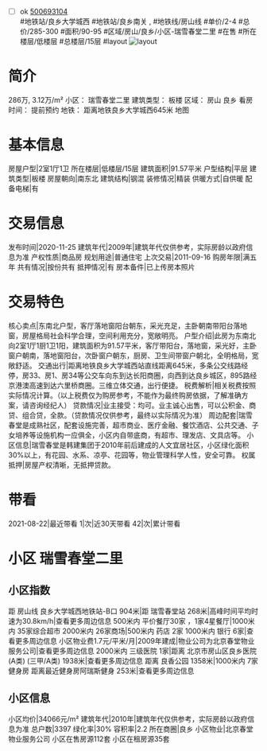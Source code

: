 - [ ] ok [500693104](https://bj.5i5j.com/ershoufang/500693104.html)  
 #地铁站/良乡大学城西 #地铁站/良乡南关 ,  #地铁线/房山线
#单价/2-4 #总价/285-300 #面积/90-95   #区域/房山/良乡/小区-瑞雪春堂二里 #在售 #所在楼层/低楼层 #总楼层/15层 #layout 
![layout](http://image2a.5i5j.com/scm/HOUSE_CUSTOMER/d099cd1e3fe8421195963d97077543f2.jpg_P5.jpg) 
# 简介 
 286万,  3.12万/m² 
小区： 瑞雪春堂二里
建筑类型： 板楼
区域： 房山 良乡
看房时间： 提前预约
地铁： 距离地铁良乡大学城西645米 地图
# 基本信息 
 房屋户型|2室1厅1卫
所在楼层|低楼层/15层
建筑面积|91.57平米
户型结构|平层
建筑类型|板楼
房屋朝向|南东北
建筑结构|钢混
装修情况|精装
供暖方式|自供暖
配备电梯|有
# 交易信息 
 发布时间|2020-11-25
建筑年代|2009年|建筑年代仅供参考，实际房龄以政府信息为准
产权性质|商品房
规划用途|普通住宅
上次交易|2011-09-16
购房年限|满五年
共有情况|按份共有
抵押情况|有
房本备件|已上传房本照片
# 交易特色 
 核心卖点|东南北户型，客厅落地窗阳台朝东，采光充足，主卧朝南带阳台落地窗，房屋格局社会科学合理，空间利用充分，宽敞明亮。
户型介绍|此房为东南北向2室1厅1厨1卫1阳，建筑面积为91.57平米，客厅带阳台，落地窗，采光好，主卧窗户朝南，落地窗阳台，次卧窗户朝东，厨房、卫生间带窗户朝北，全明格局，宽敞舒适。
交通出行|距离地铁良乡大学城西站直线距离645米，多条公交线路经停，房33、房1、房34等公交车向东到达长阳商圈，向西到达良乡城区，895路经京港澳高速到达六里桥商圈。三维立体交通，出行便捷。
税费解析|相关税费按照实际情况计算。（以上税费仅为购房参考，不能作为最终购房依据，了解准确方案，请咨询经纪人）
贷款情况|业主接受：均可。业主诚心出售，可以公积金、商贷、组合贷，全款。（贷款情况仅供参考，最终以实际情况为准）
周边配套|瑞雪春堂是成熟社区，配套设施完善，超市商业、医疗金融、餐饮酒店、公共交通、子女培养等设施机构一应俱全，小区内自带底商，有超市、理发店、文具店等。
小区信息|瑞雪春堂是韩建集团于2010年前后建成的人文宜居社区，小区绿化面积30%以上，有花园、水系、凉亭、花园等，物业管理科学人性，安全可靠。
权属抵押|房屋产权清晰，无抵押贷款。
# 带看 
 2021-08-22|最近带看	 1|次|近30天带看	 42|次|累计带看
# 小区 瑞雪春堂二里
## 小区指数 
 距 房山线 良乡大学城西地铁站-B口 904米|距 瑞雪春堂站 268米|高峰时间平均时速为30.8km/h|查看更多周边信息
500米内 平价餐厅30家 ，1家4星餐厅|1000米内 35家综合超市
2000米内 26家商场|500米内 药店 2家
1000米内 银行 6家|查看更多周边信息
小区物业费1.7元/平米/月|2009年建成|物业公司为北京春堂物业服务公司|查看更多周边信息
2000米内 三级医院 1家|距离 北京市房山区良乡医院(A类) (三甲/A类) 1938米|查看更多周边信息
距离 良香公园 1358米|1000米内 7家 健身房
距离最近健身房阿瑞斯健身 253米|查看更多周边信息
## 小区信息 
 小区均价|34066元/m²
建筑年代|2010年|建筑年代仅供参考，实际房龄以政府信息为准
总户数|3397
绿化率|30%
容积率|2.2
所在商圈|良乡
小区物业|北京春堂物业服务公司
小区在售房源112套
小区在租房源35套
